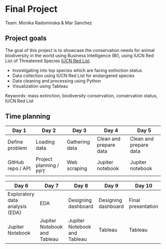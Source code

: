 # Final Project

Team: Monika Radominska & Mar Sánchez

## Project goals

The goal of this project is to showcase the conservation needs for animal biodiversity in the world using Business Intelligence (BI), using IUCN Red List of Threatened Species [IUCN Red List](https://www.iucnredlist.org/). 

- Investigating into top species which are facing extinction status
- Data collection using IUCN Red List for endangered species 
- Data cleaning and processing using Python
- Visualization using Tableau 


Keywords: mass extinction, biodiversity conservation, conservation status, IUCN Red List




## Time planning

| Day 1              | Day 2                 | Day 3               | Day 4                           | Day 5  
| ------------------ | --------------------- | ------------------- | ------------------------------- | ---------------
| Define problem     | Loading data          | Gathering data      | Clean and prepare data          | Clean and prepare data
| GitHub repo / API  | Project planning / PPT| Web scraping        | Jupiter notebook                | Jupiter notebook

| Day 6                           | Day 7                        | Day 8                            | Day 9              | Day 10  
| ------------------------------- | -----------------------------| -------------------------------- | -----------------   | ---------------
| Exploratory data analysis (EDA) | EDA                          | Designing dashboard              | Designing dashboard | Final presentation
| Jupiter Notebook                | Jupiter Notebook and Tableau  | Jupiter Notebook and Tableau     | Tableau            | Tableau
                   


